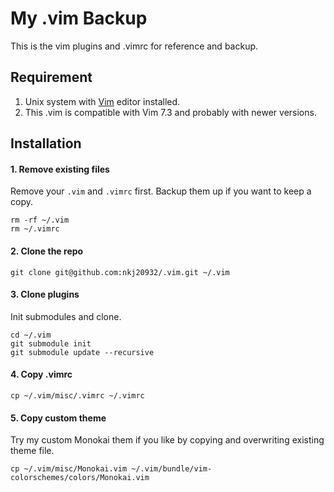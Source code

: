 # My .vim Backup

This is the vim plugins and .vimrc for reference and backup.

## Requirement

1. Unix system with [Vim](http://www.vim.org/) editor installed.
2. This .vim is compatible with Vim 7.3 and probably with newer versions. 

## Installation

#### 1. Remove existing files

Remove your `.vim` and `.vimrc` first. Backup them up if you want to keep a copy.

```
rm -rf ~/.vim
rm ~/.vimrc
```

#### 2. Clone the repo

```
git clone git@github.com:nkj20932/.vim.git ~/.vim
```

#### 3. Clone plugins

Init submodules and clone.

```
cd ~/.vim
git submodule init
git submodule update --recursive
```

#### 4. Copy .vimrc

```
cp ~/.vim/misc/.vimrc ~/.vimrc
```

#### 5. Copy custom theme

Try my custom Monokai them if you like by copying and overwriting existing theme file.

```
cp ~/.vim/misc/Monokai.vim ~/.vim/bundle/vim-colorschemes/colors/Monokai.vim
```